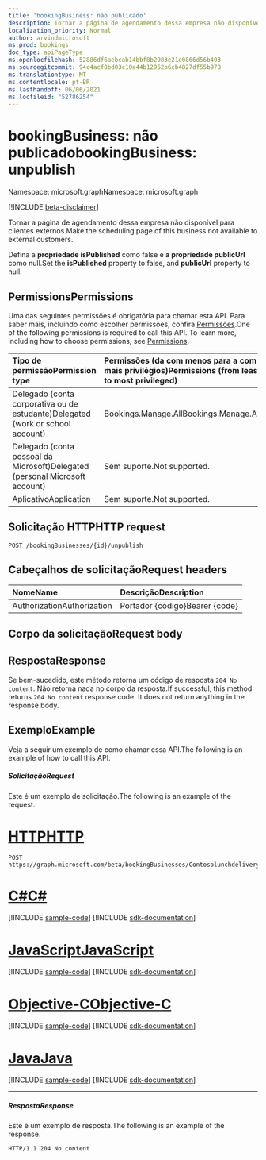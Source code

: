 ```yaml
---
title: 'bookingBusiness: não publicado'
description: Tornar a página de agendamento dessa empresa não disponível para clientes externos.
localization_priority: Normal
author: arvindmicrosoft
ms.prod: bookings
doc_type: apiPageType
ms.openlocfilehash: 52886df6aebcab14bbf8b2983e21e0866d56b403
ms.sourcegitcommit: 94c4acf8bd03c10a44b12952b6cb4827df55b978
ms.translationtype: MT
ms.contentlocale: pt-BR
ms.lasthandoff: 06/06/2021
ms.locfileid: "52786254"
---
```

# <a name="bookingbusiness-unpublish"></a><span data-ttu-id="28016-103">bookingBusiness: não publicado</span><span class="sxs-lookup"><span data-stu-id="28016-103">bookingBusiness: unpublish</span></span>

<span data-ttu-id="28016-104">Namespace: microsoft.graph</span><span class="sxs-lookup"><span data-stu-id="28016-104">Namespace: microsoft.graph</span></span>

 [!INCLUDE [beta-disclaimer](../../includes/beta-disclaimer.md)]

<span data-ttu-id="28016-105">Tornar a página de agendamento dessa empresa não disponível para clientes externos.</span><span class="sxs-lookup"><span data-stu-id="28016-105">Make the scheduling page of this business not available to external customers.</span></span>

<span data-ttu-id="28016-106">Defina a **propriedade isPublished** como false e **a propriedade publicUrl** como null.</span><span class="sxs-lookup"><span data-stu-id="28016-106">Set the **isPublished** property to false, and **publicUrl** property to null.</span></span>

## <a name="permissions"></a><span data-ttu-id="28016-107">Permissions</span><span class="sxs-lookup"><span data-stu-id="28016-107">Permissions</span></span>
<span data-ttu-id="28016-p101">Uma das seguintes permissões é obrigatória para chamar esta API. Para saber mais, incluindo como escolher permissões, confira [Permissões](/graph/permissions-reference).</span><span class="sxs-lookup"><span data-stu-id="28016-p101">One of the following permissions is required to call this API. To learn more, including how to choose permissions, see [Permissions](/graph/permissions-reference).</span></span>

|<span data-ttu-id="28016-110">Tipo de permissão</span><span class="sxs-lookup"><span data-stu-id="28016-110">Permission type</span></span>      | <span data-ttu-id="28016-111">Permissões (da com menos para a com mais privilégios)</span><span class="sxs-lookup"><span data-stu-id="28016-111">Permissions (from least to most privileged)</span></span>              |
|:--------------------|:---------------------------------------------------------|
|<span data-ttu-id="28016-112">Delegado (conta corporativa ou de estudante)</span><span class="sxs-lookup"><span data-stu-id="28016-112">Delegated (work or school account)</span></span> |  <span data-ttu-id="28016-113">Bookings.Manage.All</span><span class="sxs-lookup"><span data-stu-id="28016-113">Bookings.Manage.All</span></span>   |
|<span data-ttu-id="28016-114">Delegado (conta pessoal da Microsoft)</span><span class="sxs-lookup"><span data-stu-id="28016-114">Delegated (personal Microsoft account)</span></span> | <span data-ttu-id="28016-115">Sem suporte.</span><span class="sxs-lookup"><span data-stu-id="28016-115">Not supported.</span></span>   |
|<span data-ttu-id="28016-116">Aplicativo</span><span class="sxs-lookup"><span data-stu-id="28016-116">Application</span></span> | <span data-ttu-id="28016-117">Sem suporte.</span><span class="sxs-lookup"><span data-stu-id="28016-117">Not supported.</span></span>  |

## <a name="http-request"></a><span data-ttu-id="28016-118">Solicitação HTTP</span><span class="sxs-lookup"><span data-stu-id="28016-118">HTTP request</span></span>
<!-- { "blockType": "ignored" } -->
```http
POST /bookingBusinesses/{id}/unpublish

```
## <a name="request-headers"></a><span data-ttu-id="28016-119">Cabeçalhos de solicitação</span><span class="sxs-lookup"><span data-stu-id="28016-119">Request headers</span></span>
| <span data-ttu-id="28016-120">Nome</span><span class="sxs-lookup"><span data-stu-id="28016-120">Name</span></span>       | <span data-ttu-id="28016-121">Descrição</span><span class="sxs-lookup"><span data-stu-id="28016-121">Description</span></span>|
|:---------------|:----------|
| <span data-ttu-id="28016-122">Authorization</span><span class="sxs-lookup"><span data-stu-id="28016-122">Authorization</span></span>  | <span data-ttu-id="28016-123">Portador {código}</span><span class="sxs-lookup"><span data-stu-id="28016-123">Bearer {code}</span></span>|

## <a name="request-body"></a><span data-ttu-id="28016-124">Corpo da solicitação</span><span class="sxs-lookup"><span data-stu-id="28016-124">Request body</span></span>

## <a name="response"></a><span data-ttu-id="28016-125">Resposta</span><span class="sxs-lookup"><span data-stu-id="28016-125">Response</span></span>
<span data-ttu-id="28016-p102">Se bem-sucedido, este método retorna um código de resposta `204 No content`. Não retorna nada no corpo da resposta.</span><span class="sxs-lookup"><span data-stu-id="28016-p102">If successful, this method returns `204 No content` response code. It does not return anything in the response body.</span></span>

## <a name="example"></a><span data-ttu-id="28016-128">Exemplo</span><span class="sxs-lookup"><span data-stu-id="28016-128">Example</span></span>
<span data-ttu-id="28016-129">Veja a seguir um exemplo de como chamar essa API.</span><span class="sxs-lookup"><span data-stu-id="28016-129">The following is an example of how to call this API.</span></span>
##### <a name="request"></a><span data-ttu-id="28016-130">Solicitação</span><span class="sxs-lookup"><span data-stu-id="28016-130">Request</span></span>
<span data-ttu-id="28016-131">Este é um exemplo de solicitação.</span><span class="sxs-lookup"><span data-stu-id="28016-131">The following is an example of the request.</span></span>

# <a name="http"></a>[<span data-ttu-id="28016-132">HTTP</span><span class="sxs-lookup"><span data-stu-id="28016-132">HTTP</span></span>](#tab/http)
<!-- {
  "blockType": "request",
  "name": "bookingbusiness_unpublish"
}-->
```http
POST https://graph.microsoft.com/beta/bookingBusinesses/Contosolunchdelivery@M365B489948.onmicrosoft.com/unpublish
```
# <a name="c"></a>[<span data-ttu-id="28016-133">C#</span><span class="sxs-lookup"><span data-stu-id="28016-133">C#</span></span>](#tab/csharp)
[!INCLUDE [sample-code](../includes/snippets/csharp/bookingbusiness-unpublish-csharp-snippets.md)]
[!INCLUDE [sdk-documentation](../includes/snippets/snippets-sdk-documentation-link.md)]

# <a name="javascript"></a>[<span data-ttu-id="28016-134">JavaScript</span><span class="sxs-lookup"><span data-stu-id="28016-134">JavaScript</span></span>](#tab/javascript)
[!INCLUDE [sample-code](../includes/snippets/javascript/bookingbusiness-unpublish-javascript-snippets.md)]
[!INCLUDE [sdk-documentation](../includes/snippets/snippets-sdk-documentation-link.md)]

# <a name="objective-c"></a>[<span data-ttu-id="28016-135">Objective-C</span><span class="sxs-lookup"><span data-stu-id="28016-135">Objective-C</span></span>](#tab/objc)
[!INCLUDE [sample-code](../includes/snippets/objc/bookingbusiness-unpublish-objc-snippets.md)]
[!INCLUDE [sdk-documentation](../includes/snippets/snippets-sdk-documentation-link.md)]

# <a name="java"></a>[<span data-ttu-id="28016-136">Java</span><span class="sxs-lookup"><span data-stu-id="28016-136">Java</span></span>](#tab/java)
[!INCLUDE [sample-code](../includes/snippets/java/bookingbusiness-unpublish-java-snippets.md)]
[!INCLUDE [sdk-documentation](../includes/snippets/snippets-sdk-documentation-link.md)]

---


##### <a name="response"></a><span data-ttu-id="28016-137">Resposta</span><span class="sxs-lookup"><span data-stu-id="28016-137">Response</span></span>
<span data-ttu-id="28016-138">Este é um exemplo de resposta.</span><span class="sxs-lookup"><span data-stu-id="28016-138">The following is an example of the response.</span></span>
<!-- {
  "blockType": "response"
} -->
```http
HTTP/1.1 204 No content
```

<!-- uuid: 8fcb5dbc-d5aa-4681-8e31-b001d5168d79
2015-10-25 14:57:30 UTC -->
<!--
{
  "type": "#page.annotation",
  "description": "bookingBusiness: unpublish",
  "keywords": "",
  "section": "documentation",
  "tocPath": "",
  "suppressions": [
  ]
}
-->


